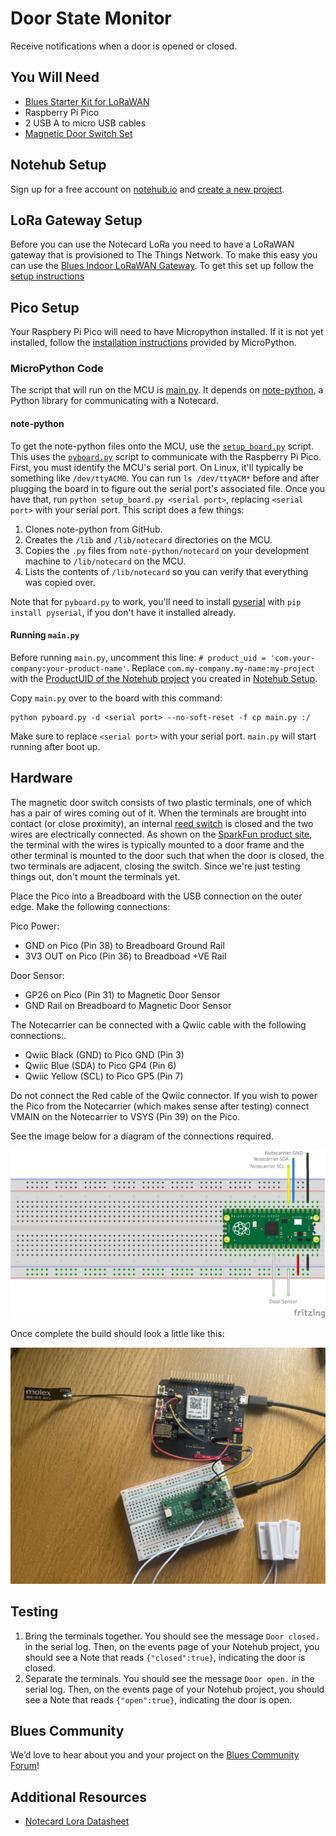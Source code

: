 # Door State Monitor

Receive notifications when a door is opened or closed.

## You Will Need

* [Blues Starter Kit for LoRaWAN](https://shop.blues.com/products/blues-starter-kit-lorawan)
* Raspberry Pi Pico
* 2 USB A to micro USB cables
* [Magnetic Door Switch Set](https://www.sparkfun.com/products/13247)

## Notehub Setup

Sign up for a free account on [notehub.io](https://notehub.io) and [create a new project](https://dev.blues.io/quickstart/notecard-quickstart/notecard-and-notecarrier-a/#set-up-notehub).

## LoRa Gateway Setup

Before you can use the Notecard LoRa you need to have a LoRaWAN gateway that is provisioned to The Things Network.  To make this easy you can use the [Blues Indoor LoRaWAN Gateway](https://shop.blues.com/products/blues-starter-kit-lorawan).  To get this set up follow the [setup instructions](https://dev.blues.io/lora/connecting-to-a-lorawan-gateway/)


## Pico Setup

Your Raspbery Pi Pico will need to have Micropython installed.  If it is not yet installed, follow the [installation instructions](https://micropython.org/download/RPI_PICO/) provided by MicroPython.

### MicroPython Code

The script that will run on the MCU is [main.py](main.py). It depends on [note-python](https://github.com/blues/note-python), a Python library for communicating with a Notecard.

#### note-python

To get the note-python files onto the MCU, use the [`setup_board.py`](setup_board.py) script. This uses the [`pyboard.py`](pyboard.py) script to communicate with the Raspberry Pi Pico. First, you must identify the MCU's serial port. On Linux, it'll typically be something like `/dev/ttyACM0`. You can run `ls /dev/ttyACM*` before and after plugging the board in to figure out the serial port's associated file. Once you have that, run `python setup_board.py <serial port>`, replacing `<serial port>` with your serial port. This script does a few things:

1. Clones note-python from GitHub.
2. Creates the `/lib` and `/lib/notecard` directories on the MCU.
3. Copies the `.py` files from `note-python/notecard` on your development machine to `/lib/notecard` on the MCU.
4. Lists the contents of `/lib/notecard` so you can verify that everything was copied over.

Note that for `pyboard.py` to work, you'll need to install [pyserial](https://pypi.org/project/pyserial/) with `pip install pyserial`, if you don't have it installed already.

#### Running `main.py`

Before running `main.py`, uncomment this line: `# product_uid = 'com.your-company:your-product-name'`. Replace `com.my-company.my-name:my-project` with the [ProductUID of the Notehub project](https://dev.blues.io/notehub/notehub-walkthrough/#finding-a-productuid) you created in [Notehub Setup](#notehub-setup).

Copy `main.py` over to the board with this command:

```
python pyboard.py -d <serial port> --no-soft-reset -f cp main.py :/
```

Make sure to replace `<serial port>` with your serial port. `main.py` will start running after boot up.

## Hardware

The magnetic door switch consists of two plastic terminals, one of which has a pair of wires coming out of it. When the terminals are brought into contact (or close proximity), an internal [reed switch](https://en.wikipedia.org/wiki/Reed_switch) is closed and the two wires are electrically connected. As shown on the [SparkFun product site](https://www.sparkfun.com/products/13247), the terminal with the wires is typically mounted to a door frame and the other terminal is mounted to the door such that when the door is closed, the two terminals are adjacent, closing the switch. Since we're just testing things out, don't mount the terminals yet.

Place the Pico into a Breadboard with the USB connection on the outer edge. Make the following connections:

Pico Power:

* GND on Pico (Pin 38) to Breadboard Ground Rail
* 3V3 OUT on Pico (Pin 36) to Breadboad +VE Rail

Door Sensor:

* GP26 on Pico (Pin 31) to Magnetic Door Sensor
* GND Rail on Breadboard to Magnetic Door Sensor

The Notecarrier can be connected with a Qwiic cable with the following connections:.

* Qwiic Black (GND) to Pico GND (Pin 3)
* Qwiic Blue (SDA) to  Pico GP4 (Pin 6)
* Qwiic Yellow (SCL) to Pico GP5 (Pin 7)

Do not connect the Red cable of the Qwiic connector.  If you wish to power the Pico from the Notecarrier (which makes sense after testing) connect VMAIN on the Notecarrier to VSYS (Pin 39) on the Pico.

See the image below for a diagram of the connections required.

![Diagram of Breadboard Circuit](images/door-state-monitor-breadboard.png)

Once complete the build should look a little like this:

![Complete Breadboard Build](images/complete-build.jpg)

## Testing

1. Bring the terminals together. You should see the message `Door closed.` in the serial log. Then, on the events page of your Notehub project, you should see a Note that reads `{"closed":true}`, indicating the door is closed.
1. Separate the terminals. You should see the message `Door open.` in the serial log. Then, on the events page of your Notehub project, you should see a Note that reads `{"open":true}`, indicating the door is open.


## Blues Community

We’d love to hear about you and your project on the [Blues Community Forum](https://discuss.blues.io/)!

## Additional Resources

* [Notecard Lora Datasheet](https://dev.blues.io/datasheets/notecard-datasheet/note-lora-v2-1/)
